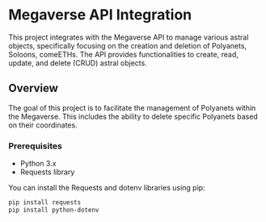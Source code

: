 # Megaverse API Integration

This project integrates with the Megaverse API to manage various astral objects, specifically focusing on the creation and deletion of Polyanets, Soloons, comeETHs. The API provides functionalities to create, read, update, and delete (CRUD) astral objects.

## Overview
The goal of this project is to facilitate the management of Polyanets within the Megaverse. This includes the ability to delete specific Polyanets based on their coordinates.

### Prerequisites
- Python 3.x
- Requests library

You can install the Requests and dotenv libraries using pip:

```bash
pip install requests
pip install python-dotenv
